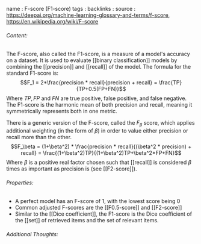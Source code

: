 name : F-score (F1-score)
tags : 
backlinks : 
source : https://deepai.org/machine-learning-glossary-and-terms/f-score, https://en.wikipedia.org/wiki/F-score

###### Content:
The F-score, also called the F1-score, is a measure of a model's accuracy on a dataset. It is used to evaluate [[binary classification]] models by combining the [[precision]] and [[recall]] of the model. The formula for the standard F1-score is: $$F_1 = 2*\frac{precision * recall}{precision + recall} = \frac{TP}{TP+0.5(FP+FN)}$$
Where $TP,FP$ and $FN$ are true positive, false positive, and false negative. The F1-score is the harmonic mean of both precision and recall, meaning it symmetrically represents both in one metric.

There is a generic version of the F-score, called the $F_\beta$ score, which applies additional weighting (in the form of $\beta$) in order to value either precision or recall more than the other.
$$F_\beta = (1+\beta^2) * \frac{precision * recall}{(\beta^2 * precision) + recall} = \frac{(1+\beta^2)TP}{(1+\beta^2)TP+\beta^2*FP+FN}$$
Where $\beta$ is a positive real factor chosen such that [[recall]] is considered $\beta$ times as important as precision is (see [[F2-score]]).

###### Properties:
- A perfect model has an F-score of 1, with the lowest score being 0
- Common adjusted F-scores are the [[F0.5-score]] and [[F2-score]]
- Similar to the [[Dice coefficient]], the F1-score is the Dice coefficient of the [[set]] of retrieved items and the set of relevant items.

###### Additional Thoughts:
